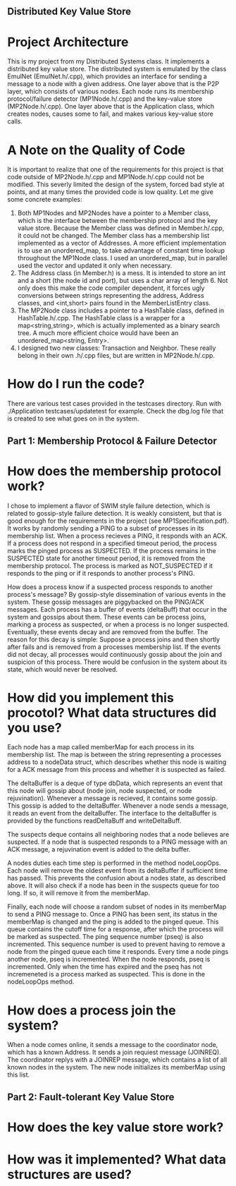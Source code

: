 ## Distributed Key Value Store
# Project Architecture
This is my project from my Distributed Systems class. It implements a distributed key value store. The distributed system is emulated by the class EmulNet (EmulNet.h/.cpp), which provides an interface for sending a message to a node with a given address. One layer above that is the P2P layer, which consists of various nodes. Each node runs its membership protocol/failure detector (MP1Node.h/.cpp) and the key-value store (MP2Node.h/.cpp). One layer above that is the Application class, which creates nodes, causes some to fail, and makes various key-value store calls. 

# A Note on the Quality of Code
It is important to realize that one of the requirements for this project is that code outside of MP2Node.h/.cpp and MP1Node.h/.cpp could not be modified. This severly limited the design of the system, forced bad style at points, and at many times the provided code is low quality. Let me give some concrete examples:
1) Both MP1Nodes and MP2Nodes have a pointer to a Member class, which is the interface between the membership protocol and the key value store. Because the Member class was defined in Member.h/.cpp, it could not be changed. The Member class has a membership list implemented as a vector of Addresses. A more efficient implementation is to use an unordered_map, to take advantage of constant time lookup throughout the MP1Node class. I used an unordered_map, but in parallel used the vector and updated it only when necessary.
2) The Address class (in Member.h) is a mess. It is intended to store an int and a short (the node id and port), but uses a char array of length 6. Not only does this make the code compiler dependent, it forces ugly conversions between strings representing the address,  Address classes, and <int,short> pairs found in the MemberListEntry class. 
3) The MP2Node class includes a pointer to a HashTable class, defined in HashTable.h/.cpp. The HashTable class is a wrapper for a map<string,string>, which is actually implemented as a binary search tree. A much more efficient choice would have been an unordered_map<string, Entry>.
4) I designed two new classes: Transaction and Neighbor. These really belong in their own .h/.cpp files, but are written in MP2Node.h/.cpp. 

# How do I run the code?
There are various test cases provided in the testcases directory. Run with ./Application testcases/updatetest for example. Check the dbg.log file that is created to see what goes on in the system. 

## Part 1: Membership Protocol & Failure Detector 
# How does the membership protocol work? 
I chose to implement a flavor of SWIM style failure detection, which is related to gossip-style failure detection. It is weakly consistent, but that is good enough for the requirements in the project (see MP1Specification.pdf). It works by randomly sending a PING to a subset of processes in its membership list. When a process recieves a PING, it responds with an ACK. If a process does not respond in a specified timeout period, the process marks the pinged process as SUSPECTED. If the process remains in the SUSPECTED state for another timeout period, it is removed from the membership protocol. The process is marked as NOT_SUSPECTED if it responds to the ping or if it responds to another process's PING. 

How does a process know if a suspected process responds to another process's message? By gossip-style dissemination of various events in the system. These gossip messages are piggybacked on the PING/ACK messages. Each process has a buffer of events (deltaBuff) that occur in the system and gossips about them. These events can be process joins, marking a process as suspected, or when a process is no longer suspected. Eventually, these events decay and are removed from the buffer. The reason for this decay is simple: Suppose a process joins and then shortly after fails and is removed from a processes membership list. If the events did not decay, all processes would continuously gossip about the join and suspicion of this process. There would be confusion in the system about its state, which would never be resolved. 

# How did you implement this procotol? What data structures did you use? 
Each node has a map called memberMap for each process in its membership list. The map is between the string representing a processes address to a nodeData struct, which describes whether this node is waiting for a ACK message from this process and whether it is suspected as failed. 

The deltaBuffer is a deque of type dbData, which represents an event that this node will gossip about (node join, node suspected, or node rejuvination). Whenever a message is recieved, it contains some gossip. This gossip is added to the deltaBuffer. Whenever a node sends a message, it reads an event from the deltaBuffer. The interface to the deltaBuffer is provided by the functions readDeltaBuff and writeDeltaBuff. 

The suspects deque contains all neighboring nodes that a node believes are suspected. If a node that is suspected responds to a PING message with an ACK message, a rejuvination event is added to the delta buffer. 

A nodes duties each time step is performed in the method nodeLoopOps. Each node will remove the oldest event from its deltaBuffer if sufficient time has passed. This prevents the confusion about a nodes state, as described above. It will also check if a node has been in the suspects queue for too long. If so, it will remove it from the memberMap. 

Finally, each node will choose a random subset of nodes in its memberMap to send a PING message to. Once a PING has been sent, its status in the memberMap is changed and the ping is added to the pinged queue. This queue contains the cutoff time for a response, after which the process will be marked as suspected. The ping sequence number (pseq) is also incremented. This sequence number is used to prevent having to remove a node from the pinged queue each time it responds. Every time a node pings another node, pseq is incremented. When the node responds, pseq is incremented. Only when the time has expired and the pseq has not incremeneted is a process marked as suspected. This is done in the nodeLoopOps method. 

# How does a process join the system?
When a node comes online, it sends a message to the coordinator node, which has a known Address. It sends a join requiest message (JOINREQ). The coordinator replys with a JOINREP message, which contains a list of all known nodes in the system. The new node initializes its memberMap using this list. 

## Part 2: Fault-tolerant Key Value Store
# How does the key value store work?

# How was it implemented? What data structures are used?
